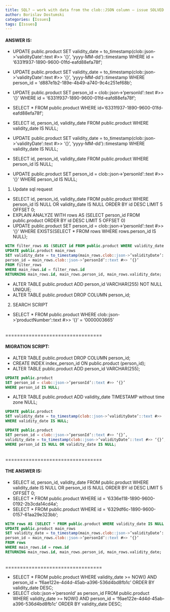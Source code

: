 ```yaml
---
title: SQL? – work with data from the clob::JSON column – issue SOLVED
author: Borislav Dostumski
categories: [Issues]
tags: [Issues]
---
```


#### ANSWER IS:

- UPDATE public.product SET validity_date = to_timestamp(clob::json->’validityDate’::text #>> ‘{}’, ‘yyyy-MM-dd’)::timestamp WHERE id = ‘6331f937-1890-9600-01fd-eafd88efa78f’;
- UPDATE public.product SET validity_date = to_timestamp(clob::json->’validityDate’::text #>> ‘{}’, ‘yyyy-MM-dd’)::timestamp WHERE person_id = ‘d887e1b2-189e-4b49-a740-9c4c251ef68b’;
- UPDATE public.product SET person_id = clob::json->’personId’::text #>> ‘{}’ WHERE id = ‘6331f937-1890-9600-01fd-eafd88efa78f’;
- SELECT * FROM public.product WHERE id=’6331f937-1890-9600-01fd-eafd88efa78f’;
- SELECT id, person_id, validity_date FROM public.product WHERE validity_date IS NULL;
- UPDATE public.product SET validity_date = to_timestamp(clob::json->’validityDate’::text #>> ‘{}’, ‘yyyy-MM-dd’)::timestamp WHERE validity_date IS NULL;

- SELECT id, person_id, validity_date FROM public.product WHERE person_id IS NULL;
- UPDATE public.product SET person_id = clob::json->’personId’::text #>> ‘{}’ WHERE person_id IS NULL;

1. Update sql request
- SELECT id, person_id, validity_date FROM public.product WHERE person_id IS NULL OR validity_date IS NULL ORDER BY id DESC LIMIT 5 OFFSET 0;
- EXPLAIN ANALYZE WITH rows AS (SELECT person_id FROM public.product ORDER BY id DESC LIMIT 5 OFFSET 0)
- UPDATE public.product SET person_id = clob::json->’personId’::text #>> ‘{}’ WHERE EXISTS(SELECT * FROM rows WHERE rows.person_id IS NULL);

```sql
WITH filter_rows AS (SELECT id FROM public.product WHERE validity_date IS NULL OR person_id IS NULL ORDER BY id DESC OFFSET 0 LIMIT 5)
UPDATE public.product main_rows
SET validity_date = to_timestamp(main_rows.clob::json->’validityDate’::text #>> ‘{}’, ‘yyyy-MM-dd’)::timestamp,
person_id = main_rows.clob::json->’personId’::text #>> ‘{}’
FROM filter_rows
WHERE main_rows.id = filter_rows.id
RETURNING main_rows.id, main_rows.person_id, main_rows.validity_date;
```

- ALTER TABLE public.product ADD person_id VARCHAR(255) NOT NULL UNIQUE;
- ALTER TABLE public.product DROP COLUMN person_id;

2. SEARCH SCRIPT
- SELECT * FROM public.product WHERE clob::json->’productNumber’::text #>> ‘{}’ = ‘0000003665’

<br/>=================================<br/>

#### MIGRATION SCRIPT:

- ALTER TABLE public.product DROP COLUMN person_id;
- CREATE INDEX index_person_id ON public.product (person_id);
- ALTER TABLE public.product ADD person_id VARCHAR(255);

```sql 
UPDATE public.product
SET person_id = clob::json->’personId’::text #>> ‘{}’
WHERE person_id IS NULL;
```

- ALTER TABLE public.product ADD validity_date TIMESTAMP without time zone NULL;

```sql
UPDATE public.product
SET validity_date = to_timestamp(clob::json->’validityDate’::text #>> ‘{}’, ‘yyyy-MM-dd’)::timestamp
WHERE validity_date IS NULL;
```

```sql
UPDATE public.product
SET person_id = clob::json->’personId’::text #>> ‘{}’,
validity_date = to_timestamp(clob::json->’validityDate’::text #>> ‘{}’, ‘yyyy-MM-dd’)::timestamp
WHERE person_id IS NULL OR validity_date IS NULL;
```

<br/>=================================<br/>

#### THE ANSWER IS:

- SELECT id, person_id, validity_date FROM public.product WHERE validity_date IS NULL OR person_id IS NULL ORDER BY id DESC LIMIT 5 OFFSET 0;
- SELECT * FROM public.product WHERE id = ‘6336e118-1890-9600-0192-2b3cda14cd4a’;
- SELECT * FROM public.product WHERE id = ‘6329df6c-1890-9600-0157-61aa29e323bb’;

```sql
WITH rows AS (SELECT * FROM public.product WHERE validity_date IS NULL OR person_id IS NULL ORDER BY id DESC LIMIT 5 OFFSET 0)
UPDATE public.product main_rows
SET validity_date = to_timestamp(main_rows.clob::json->’validityDate’::text #>> ‘{}’, ‘yyyy-MM-dd’)::timestamp,
person_id = main_rows.clob::json->’personId’::text #>> ‘{}’
FROM rows
WHERE main_rows.id = rows.id
RETURNING main_rows.id, main_rows.person_id, main_rows.validity_date;
```

<br/>=================================<br/>

- SELECT * FROM public.product WHERE validity_date >= NOW() AND person_id = ‘f6ae122e-4d4d-45ab-a396-536d4bd8fb1c’ ORDER BY validity_date DESC;
- SELECT clob::json->’personId’ as person_id FROM public.product WHERE validity_date >= NOW() AND person_id = ‘f6ae122e-4d4d-45ab-a396-536d4bd8fb1c’ ORDER BY validity_date DESC;
